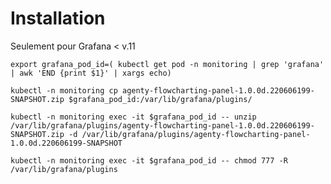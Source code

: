 # Installation

Seulement pour Grafana < v.11

`export grafana_pod_id=( kubectl get pod -n monitoring | grep 'grafana' | awk 'END {print $1}' | xargs echo)`


`kubectl -n monitoring cp agenty-flowcharting-panel-1.0.0d.220606199-SNAPSHOT.zip $grafana_pod_id:/var/lib/grafana/plugins/`

`kubectl -n monitoring exec -it $grafana_pod_id -- unzip /var/lib/grafana/plugins/agenty-flowcharting-panel-1.0.0d.220606199-SNAPSHOT.zip -d /var/lib/grafana/plugins/agenty-flowcharting-panel-1.0.0d.220606199-SNAPSHOT`

`kubectl -n monitoring exec -it $grafana_pod_id -- chmod 777 -R /var/lib/grafana/plugins`